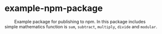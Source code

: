 # example-npm-package

&nbsp;&nbsp;&nbsp;&nbsp;&nbsp;&nbsp;&nbsp;&nbsp;Example package for publishing to npm. In this package includes simple mathematics function is `sum`, `subtract`, `multiply`, `divide` and `modular`.
